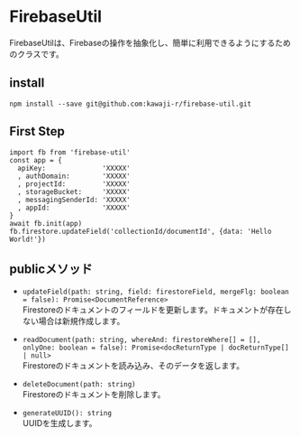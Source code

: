 # FirebaseUtil

FirebaseUtilは、Firebaseの操作を抽象化し、簡単に利用できるようにするためのクラスです。

## install
```
npm install --save git@github.com:kawaji-r/firebase-util.git
```

## First Step
```
import fb from 'firebase-util'
const app = {
  apiKey:              'XXXXX'
  , authDomain:        'XXXXX'
  , projectId:         'XXXXX'
  , storageBucket:     'XXXXX'
  , messagingSenderId: 'XXXXX'
  , appId:             'XXXXX'
}
await fb.init(app)
fb.firestore.updateField('collectionId/documentId', {data: 'Hello World!'})
```

## publicメソッド

- `updateField(path: string, field: firestoreField, mergeFlg: boolean = false): Promise<DocumentReference>`  
  Firestoreのドキュメントのフィールドを更新します。ドキュメントが存在しない場合は新規作成します。

- `readDocument(path: string, whereAnd: firestoreWhere[] = [], onlyOne: boolean = false): Promise<docReturnType | docReturnType[] | null>`  
  Firestoreのドキュメントを読み込み、そのデータを返します。

- `deleteDocument(path: string)`  
  Firestoreのドキュメントを削除します。

- `generateUUID(): string`  
  UUIDを生成します。

